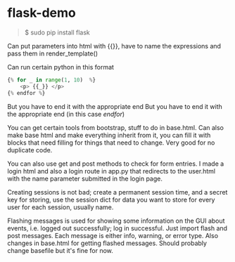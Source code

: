 # flask-demo
> $ sudo pip install flask

Can put parameters into html with {{}}, have to name the expressions and pass them in render_template()

Can run certain python in this format
``` python
{% for _ in range(1, 10)  %}
    <p> {{_}} </p>
{% endfor %}
```
But you have to end it with the appropriate end 
But you have to end it with the appropriate end (in this case *endfor*)

You can get certain tools from bootstrap, stuff to do in base.html.
Can also make base html and make everything inherit from it, you can fill it with blocks that need filling for things that need to change. Very good for no duplicate code.

You can also use get and post methods to check for form entries.
I made a login html and also a login route in app.py that redirects to the user.html with the name parameter submitted in the login page.

Creating sessions is not bad; create a permanent session time, and a secret key for storing, use the session dict for data you want to store for every user for each session, usually name.

Flashing messages is used for showing some information on the GUI about events, i.e. logged out successfully; log in successful. Just import flash and post messages. Each message is either info, warning, or error type. Also changes in base.html for getting flashed messages. Should probably change basefile but it's fine for now.